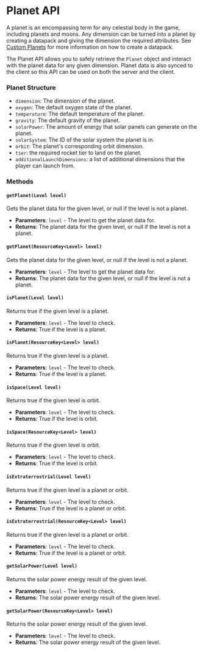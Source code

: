 # Planet API

A planet is an encompassing term for any celestial body in the game, including planets and moons.
Any dimension can be turned into a planet by creating a datapack and giving the dimension the required attributes.
See [Custom Planets](Custom-Planets.md) for more information on how to create a datapack.

The Planet API allows you to safely retrieve the `Planet` object and interact with the planet data for any given dimension.
Planet data is also synced to the client so this API can be used on both the server and the client.

### Planet Structure
- `dimension`: The dimension of the planet.
- `oxygen`: The default oxygen state of the planet.
- `temperature`: The default temperature of the planet.
- `gravity`: The default gravity of the planet.
- `solarPower`: The amount of energy that solar panels can generate on the planet.
- `solarSystem`: The ID of the solar system the planet is in.
- `orbit`: The planet's corresponding orbit dimension.
- `tier`: the required rocket tier to land on the planet.
- `additionalLaunchDimensions`: a list of additional dimensions that the player can launch from.

### Methods

#### `getPlanet(Level level)`

Gets the planet data for the given level, or null if the level is not a planet.

- **Parameters**: `level` - The level to get the planet data for.
- **Returns**: The planet data for the given level, or null if the level is not a planet.

#### `getPlanet(ResourceKey<Level> level)`

Gets the planet data for the given level, or null if the level is not a planet.

- **Parameters**: `level` - The level to get the planet data for.
- **Returns**: The planet data for the given level, or null if the level is not a planet.

#### `isPlanet(Level level)`

Returns true if the given level is a planet.

- **Parameters**: `level` - The level to check.
- **Returns**: True if the level is a planet.

#### `isPlanet(ResourceKey<Level> level)`

Returns true if the given level is a planet.

- **Parameters**: `level` - The level to check.
- **Returns**: True if the level is a planet.

#### `isSpace(Level level)`

Returns true if the given level is orbit.

- **Parameters**: `level` - The level to check.
- **Returns**: True if the level is orbit.

#### `isSpace(ResourceKey<Level> level)`

Returns true if the given level is orbit.

- **Parameters**: `level` - The level to check.
- **Returns**: True if the level is orbit.

#### `isExtraterrestrial(Level level)`

Returns true if the given level is a planet or orbit.

- **Parameters**: `level` - The level to check.
- **Returns**: True if the level is a planet or orbit.

#### `isExtraterrestrial(ResourceKey<Level> level)`

Returns true if the given level is a planet or orbit.

- **Parameters**: `level` - The level to check.
- **Returns**: True if the level is a planet or orbit.

#### `getSolarPower(Level level)`

Returns the solar power energy result of the given level.

- **Parameters**: `level` - The level to check.
- **Returns**: The solar power energy result of the given level.

#### `getSolarPower(ResourceKey<Level> level)`

Returns the solar power energy result of the given level.

- **Parameters**: `level` - The level to check.
- **Returns**: The solar power energy result of the given level.